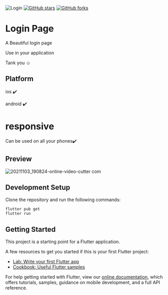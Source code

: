 ![Login](https://cdni.iconscout.com/illustration/premium/thumb/smart-guy-using-modern-digital-security-4153014-3443560.png)
[![GitHub stars](https://img.shields.io/github/stars/iampawan/FlutterExampleApps.svg?style=social&label=Star)](https://github.com/amirziyacode)
[![GitHub forks](https://img.shields.io/github/forks/iampawan/FlutterExampleApps.svg?style=social&label=Fork)](https://github.com/amirziyacode?tab=repositories)

# Login Page 

A Beautiful login page

Use in your application 

Tank you ☺

## Platform

ios ✔️

android ✔️

# responsive 

Can be used on all your phones✔️

## Preview
![20211103_190824-_online-video-cutter com_](https://user-images.githubusercontent.com/75315732/140098791-ccf60631-807d-486a-92eb-c1896d652217.gif)


## Development Setup
Clone the repository and run the following commands:
```
flutter pub get
flutter run
```

## Getting Started

This project is a starting point for a Flutter application.

A few resources to get you started if this is your first Flutter project:

- [Lab: Write your first Flutter app](https://flutter.dev/docs/get-started/codelab)
- [Cookbook: Useful Flutter samples](https://flutter.dev/docs/cookbook)

For help getting started with Flutter, view our
[online documentation](https://flutter.dev/docs), which offers tutorials,
samples, guidance on mobile development, and a full API reference.
